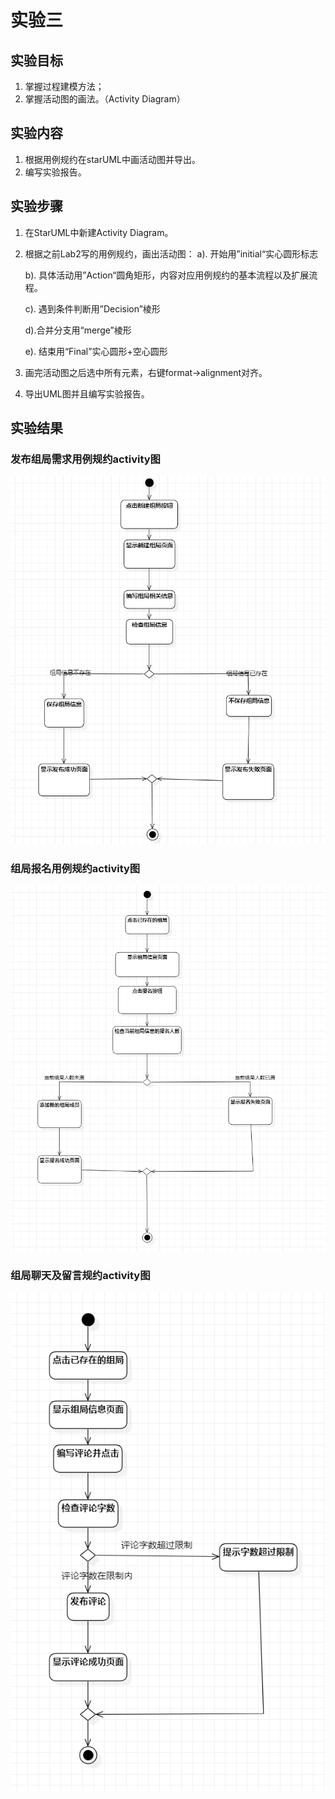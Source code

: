 # 实验三

## 实验目标

1. 掌握过程建模方法；
2. 掌握活动图的画法。（Activity Diagram）

## 实验内容

1. 根据用例规约在starUML中画活动图并导出。
2. 编写实验报告。

## 实验步骤

1. 在StarUML中新建Activity Diagram。

2. 根据之前Lab2写的用例规约，画出活动图：
   a). 开始用”initial“实心圆形标志

   b). 具体活动用”Action“圆角矩形，内容对应用例规约的基本流程以及扩展流程。

   c). 遇到条件判断用”Decision”棱形

   d).合并分支用“merge”棱形

   e). 结束用“Final”实心圆形+空心圆形

3. 画完活动图之后选中所有元素，右键format->alignment对齐。

4. 导出UML图并且编写实验报告。

## 实验结果

### 发布组局需求用例规约activity图

![](./Lab3_ActivityDiagram1.jpg)

### 组局报名用例规约activity图

![](./Lab3_ActivityDiagram2.jpg)

### 组局聊天及留言规约activity图

![](./Lab3_ActivityDiagram3.jpg)